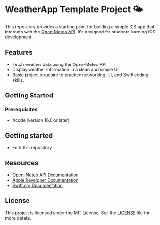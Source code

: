 # WeatherApp Template Project 🌤️  

This repository provides a starting point for building a simple iOS app that interacts with the [Open-Meteo API](https://open-meteo.com/). It's designed for students learning iOS development.  

## Features  
- Fetch weather data using the Open-Meteo API.  
- Display weather information in a clean and simple UI.  
- Basic project structure to practice networking, UI, and Swift coding skills.  

## Getting Started  

### Prerequisites  
- Xcode (version 16.0 or later)  

## Getting started
- Fork this repository

## Resources  
- [Open-Meteo API Documentation](https://open-meteo.com/en/docs)  
- [Apple Developer Documentation](https://developer.apple.com/documentation)  
- [Swift.org Documentation](https://swift.org/documentation/)  

## License  
This project is licensed under the MIT License. See the [LICENSE](LICENSE) file for more details.  
  
